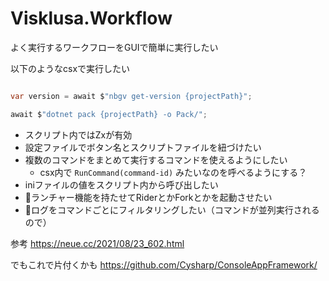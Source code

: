 # Visklusa.Workflow

よく実行するワークフローをGUIで簡単に実行したい

以下のようなcsxで実行したい

```csharp

var version = await $"nbgv get-version {projectPath}";

await $"dotnet pack {projectPath} -o Pack/";

```

- スクリプト内ではZxが有効
- 設定ファイルでボタン名とスクリプトファイルを紐づけたい
- 複数のコマンドをまとめて実行するコマンドを使えるようにしたい
  - csx内で `RunCommand(command-id)` みたいなのを呼べるようにする？
- iniファイルの値をスクリプト内から呼び出したい
- 🍰ランチャー機能を持たせてRiderとかForkとかを起動させたい
- 🍰ログをコマンドごとにフィルタリングしたい（コマンドが並列実行されるので）

参考
https://neue.cc/2021/08/23_602.html

でもこれで片付くかも
https://github.com/Cysharp/ConsoleAppFramework/